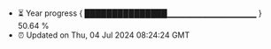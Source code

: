 - ⏳ Year progress { ███████████████▁▁▁▁▁▁▁▁▁▁▁▁▁▁▁ } 50.64 %
- ⏰ Updated on Thu, 04 Jul 2024 08:24:24 GMT

